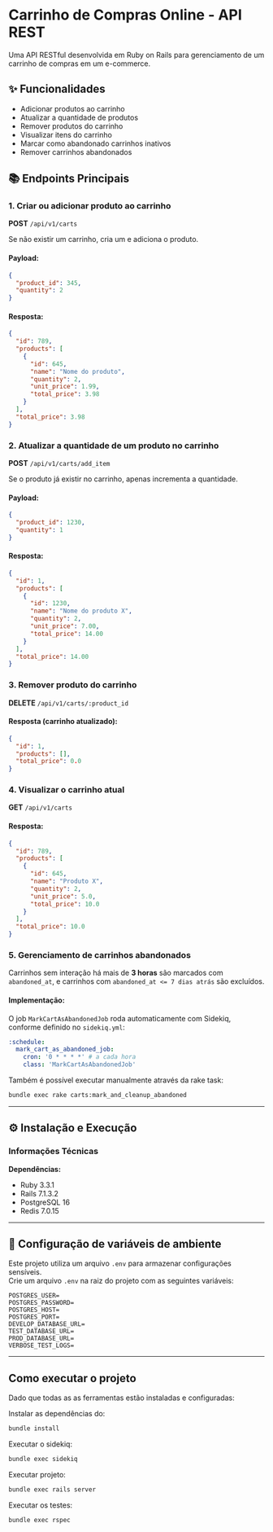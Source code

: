 # Carrinho de Compras Online - API REST

Uma API RESTful desenvolvida em Ruby on Rails para gerenciamento de um carrinho de compras em um e-commerce.

## ✨ Funcionalidades

* Adicionar produtos ao carrinho
* Atualizar a quantidade de produtos
* Remover produtos do carrinho
* Visualizar itens do carrinho
* Marcar como abandonado carrinhos inativos
* Remover carrinhos abandonados

## 📚 Endpoints Principais

### 1. Criar ou adicionar produto ao carrinho

**POST** `/api/v1/carts`

Se não existir um carrinho, cria um e adiciona o produto.

#### Payload:

```json
{
  "product_id": 345,
  "quantity": 2
}
```

#### Resposta:

```json
{
  "id": 789,
  "products": [
    {
      "id": 645,
      "name": "Nome do produto",
      "quantity": 2,
      "unit_price": 1.99,
      "total_price": 3.98
    }
  ],
  "total_price": 3.98
}
```

### 2. Atualizar a quantidade de um produto no carrinho

**POST** `/api/v1/carts/add_item`

Se o produto já existir no carrinho, apenas incrementa a quantidade.

#### Payload:

```json
{
  "product_id": 1230,
  "quantity": 1
}
```

#### Resposta:

```json
{
  "id": 1,
  "products": [
    {
      "id": 1230,
      "name": "Nome do produto X",
      "quantity": 2,
      "unit_price": 7.00,
      "total_price": 14.00
    }
  ],
  "total_price": 14.00
}
```

### 3. Remover produto do carrinho

**DELETE** `/api/v1/carts/:product_id`

#### Resposta (carrinho atualizado):

```json
{
  "id": 1,
  "products": [],
  "total_price": 0.0
}
```

### 4. Visualizar o carrinho atual

**GET** `/api/v1/carts`

#### Resposta:

```json
{
  "id": 789,
  "products": [
    {
      "id": 645,
      "name": "Produto X",
      "quantity": 2,
      "unit_price": 5.0,
      "total_price": 10.0
    }
  ],
  "total_price": 10.0
}
```

### 5. Gerenciamento de carrinhos abandonados

Carrinhos sem interação há mais de **3 horas** são marcados com `abandoned_at`, e carrinhos com `abandoned_at <= 7 dias atrás` são excluídos.

#### Implementação:

O job `MarkCartAsAbandonedJob` roda automaticamente com Sidekiq, conforme definido no `sidekiq.yml`:

```yaml
:schedule:
  mark_cart_as_abandoned_job:
    cron: '0 * * * *' # a cada hora
    class: 'MarkCartAsAbandonedJob'
```

Também é possível executar manualmente através da rake task:

```bash
bundle exec rake carts:mark_and_cleanup_abandoned
```

---

## ⚙️ Instalação e Execução

### Informações Técnicas

**Dependências:**

* Ruby 3.3.1
* Rails 7.1.3.2
* PostgreSQL 16
* Redis 7.0.15

---

## 🔐 Configuração de variáveis de ambiente

Este projeto utiliza um arquivo `.env` para armazenar configurações sensíveis.  
Crie um arquivo `.env` na raiz do projeto com as seguintes variáveis:

```env
POSTGRES_USER=
POSTGRES_PASSWORD=
POSTGRES_HOST=
POSTGRES_PORT=
DEVELOP_DATABASE_URL=
TEST_DATABASE_URL=
PROD_DATABASE_URL=
VERBOSE_TEST_LOGS=

```
---

## Como executar o projeto

Dado que todas as as ferramentas estão instaladas e configuradas:

Instalar as dependências do:
```bash
bundle install
```

Executar o sidekiq:
```bash
bundle exec sidekiq
```

Executar projeto:
```bash
bundle exec rails server
```

Executar os testes:
```bash
bundle exec rspec
```

